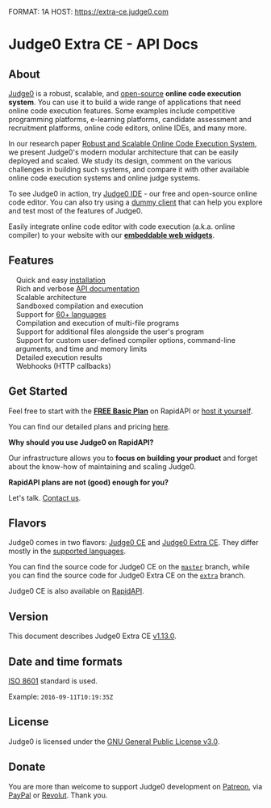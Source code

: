 FORMAT: 1A
HOST: https://extra-ce.judge0.com

# Judge0 Extra CE - API Docs
<!-- include(hostname.html) -->
<!-- include(style.html) -->

## About
[Judge0](https://ce.judge0.com) is a robust, scalable, and [open-source](https://github.com/judge0/judge0) **online code execution system**. You can use it to build a wide range of applications that need online code execution features. Some examples include competitive programming platforms, e-learning platforms, candidate assessment and recruitment platforms, online code editors, online IDEs, and many more.

In our research paper [Robust and Scalable Online Code Execution System](https://paper.judge0.com), we present Judge0's modern modular architecture that can be easily deployed and scaled. We study its design, comment on the various challenges in building such systems, and compare it with other available online code execution systems and online judge systems.

To see Judge0 in action, try [Judge0 IDE](https://ide.judge0.com) - our free and open-source online code editor. You can also try using a [dummy client](/dummy-client.html) that can help you explore and test most of the features of Judge0.

Easily integrate online code editor with code execution (a.k.a. online compiler) to your website with our [**embeddable web widgets**](https://judge0.com/#judge0-widgets).

## Features
<ul style="list-style: none; padding-left: 1em;">
    <li><i style="color: #69DB7C; margin-right: 0.1em;" class="fas fa-check-circle"></i> Quick and easy <a href="https://judge0.com/#pricing">installation</a></li>
    <li><i style="color: #69DB7C; margin-right: 0.1em;" class="fas fa-check-circle"></i> Rich and verbose <a target="_blank" href="https://extra-ce.judge0.com">API documentation</a></li>
    <li><i style="color: #69DB7C; margin-right: 0.1em;" class="fas fa-check-circle"></i> Scalable architecture</li>
    <li><i style="color: #69DB7C; margin-right: 0.1em;" class="fas fa-check-circle"></i> Sandboxed compilation and execution</li>
    <li><i style="color: #69DB7C; margin-right: 0.1em;" class="fas fa-check-circle"></i> Support for <a target="_blank" href="https://github.com/judge0/judge0#supported-languages">60+ languages</a></li>
    <li><i style="color: #69DB7C; margin-right: 0.1em;" class="fas fa-check-circle"></i> Compilation and execution of multi-file programs</li>
    <li><i style="color: #69DB7C; margin-right: 0.1em;" class="fas fa-check-circle"></i> Support for additional files alongside the user's program</li>
    <li><i style="color: #69DB7C; margin-right: 0.1em;" class="fas fa-check-circle"></i> Support for custom user-defined compiler options, command-line arguments, and time and memory limits</li>
    <li><i style="color: #69DB7C; margin-right: 0.1em;" class="fas fa-check-circle"></i> Detailed execution results</li>
    <li><i style="color: #69DB7C; margin-right: 0.1em;" class="fas fa-check-circle"></i> Webhooks (HTTP callbacks)</li>
</ul>

## Get Started
Feel free to start with the [**FREE Basic Plan**](https://judge0.com/extra-ce) on RapidAPI or [host it yourself](https://github.com/judge0/judge0/blob/extra/CHANGELOG.md#deployment-procedure).

You can find our detailed plans and pricing [here](https://judge0.com/#pricing).

**Why should you use Judge0 on RapidAPI?**

Our infrastructure allows you to **focus on building your product** and forget about the know-how of maintaining and scaling Judge0.

**RapidAPI plans are not (good) enough for you?**

Let's talk. [Contact us](mailto:contact@judge0.com).

## Flavors
Judge0 comes in two flavors: [Judge0 CE](https://judge0.com/ce) and [Judge0 Extra CE](https://judge0.com/extra-ce). They differ mostly in the [supported languages](https://github.com/judge0/judge0#supported-languages).

You can find the source code for Judge0 CE on the [`master`](https://github.com/judge0/judge0/tree/master) branch, while you can find the source code for Judge0 Extra CE on the [`extra`](https://github.com/judge0/judge0/tree/extra) branch.

Judge0 CE is also available on [RapidAPI](https://judge0.com/ce).

## Version
This document describes Judge0 Extra CE [v1.13.0](https://github.com/judge0/judge0/tree/v1.13.0-extra).

## Date and time formats
[ISO 8601](https://en.wikipedia.org/wiki/ISO_8601) standard is used.

Example: `2016-09-11T10:19:35Z`

## License
Judge0 is licensed under the [GNU General Public License v3.0](https://github.com/judge0/judge0/blob/master/LICENSE).

## Donate
You are more than welcome to support Judge0 development on [Patreon](https://www.patreon.com/hermanzdosilovic), via [PayPal](https://paypal.me/hermanzdosilovic) or [Revolut](https://pay.revolut.com/profile/hermancy5). Thank you.

<br>

<!-- include(authentication/authentication.md) -->
<!-- include(authorization/authorization.md) -->
<!-- include(submissions/submissions.md) -->
<!-- include(statuses_and_languages/statuses_and_languages.md) -->
<!-- include(system_and_configuration/system_and_configuration.md) -->
<!-- include(statistics/statistics.md) -->
<!-- include(health_check/health_check.md) -->
<!-- include(information/information.md) -->